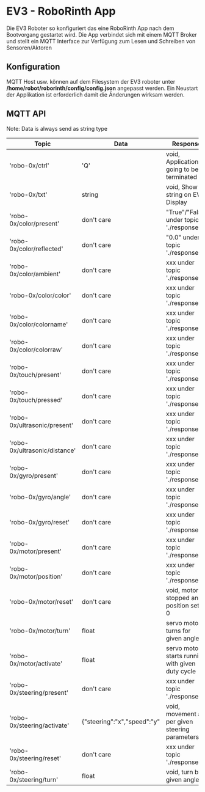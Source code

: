 # EV3 - RoboRinth App

Die EV3 Roboter so konfiguriert das eine RoboRinth App nach dem Bootvorgang gestartet wird. Die App verbindet sich mit einem MQTT Broker und stellt ein MQTT Interface zur Verfügung zum Lesen und Schreiben von Sensoren/Aktoren

## Konfiguration

MQTT Host usw. können auf dem Filesystem der EV3 roboter unter **/home/robot/roborinth/config/config.json** angepasst werden. Ein Neustart der Applikation ist erforderlich damit die Änderungen wirksam werden.

## MQTT API

Note: Data is always send as string type

|Topic|Data|Response|
|---|---|---|
|'robo-0x/ctrl'|'Q'|void, Application is going to be terminated|
|'robo-0x/txt'| string |void, Show string on EV3 Display|
|'robo-0x/color/present'|don't care|"True"/"False" under topic './response'|
|'robo-0x/color/reflected'|don't care|"0.0" under topic './response'|
|'robo-0x/color/ambient'|don't care|xxx under topic './response'|
|'robo-0x/color/color'|don't care|xxx under topic './response'|
|'robo-0x/color/colorname'|don't care|xxx under topic './response'|
|'robo-0x/color/colorraw'|don't care|xxx under topic './response'|
|'robo-0x/touch/present'|don't care|xxx under topic './response'|
|'robo-0x/touch/pressed'|don't care|xxx under topic './response'|
|'robo-0x/ultrasonic/present'|don't care|xxx under topic './response'|
|'robo-0x/ultrasonic/distance'|don't care|xxx under topic './response'|
|'robo-0x/gyro/present'|don't care|xxx under topic './response'|
|'robo-0x/gyro/angle'|don't care|xxx under topic './response'|
|'robo-0x/gyro/reset'|don't care|xxx under topic './response'|
|'robo-0x/motor/present'|don't care|xxx under topic './response'|
|'robo-0x/motor/position'|don't care|xxx under topic './response'|
|'robo-0x/motor/reset'|don't care|void, motor is stopped and position set to 0|
|'robo-0x/motor/turn'|float| servo motor turns for given angle|
|'robo-0x/motor/activate'|float|servo motor starts running with given duty cycle|
|'robo-0x/steering/present'|don't care|xxx under topic './response'|
|'robo-0x/steering/activate'|{"steering":"x","speed":"y"|void, movement as per given steering parameters|
|'robo-0x/steering/reset'|don't care|xxx under topic './response'|
|'robo-0x/steering/turn'|float|void, turn by given angle|
